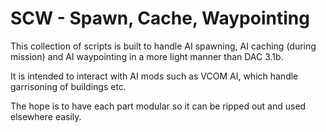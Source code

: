 # SCW - Spawn, Cache, Waypointing

This collection of scripts is built to handle AI spawning, AI caching (during mission) and AI waypointing in a more light manner than DAC 3.1b.

It is intended to interact with AI mods such as VCOM AI, which handle garrisoning of buildings etc.

The hope is to have each part modular so it can be ripped out and used elsewhere easily.